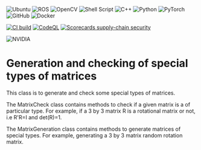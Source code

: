 

![Ubuntu](https://img.shields.io/badge/Ubuntu-E95420?style=for-the-badge&logo=ubuntu&logoColor=white) ![ROS](https://img.shields.io/badge/ros-%230A0FF9.svg?style=for-the-badge&logo=ros&logoColor=white) ![OpenCV](https://img.shields.io/badge/opencv-%23white.svg?style=for-the-badge&logo=opencv&logoColor=white) ![Shell Script](https://img.shields.io/badge/shell_script-%23121011.svg?style=for-the-badge&logo=gnu-bash&logoColor=white) ![C++](https://img.shields.io/badge/c++-%2300599C.svg?style=for-the-badge&logo=c%2B%2B&logoColor=white) ![Python](https://img.shields.io/badge/python-3670A0?style=for-the-badge&logo=python&logoColor=ffdd54) ![PyTorch](https://img.shields.io/badge/PyTorch-%23EE4C2C.svg?style=for-the-badge&logo=PyTorch&logoColor=white) ![GitHub](https://img.shields.io/badge/github-%23121011.svg?style=for-the-badge&logo=github&logoColor=white) ![Docker](https://img.shields.io/badge/docker-2496ED?style=for-the-badge&logo=docker&logoColor=white)

[![CI build](https://github.com/crasta/matrix_generation_checking/actions/workflows/python-app.yml/badge.svg)](https://github.com/crasta/matrix_generation_checking/actions/workflows/python-app.yml) [![CodeQL](https://github.com/ossf/scorecard-action/actions/workflows/codeql-analysis.yml/badge.svg)](https://github.com/ossf/scorecard-action/actions/workflows/codeql-analysis.yml) [![Scorecards supply-chain security](https://github.com/crasta/matrix_generation_checking/actions/workflows/scorecards-analysis.yml/badge.svg)](https://github.com/crasta/matrix_generation_checking/actions/workflows/scorecards-analysis.yml)

![NVIDIA](https://img.shields.io/badge/NVIDIA-GTX1650-76B900?style=for-the-badge&logo=nvidia&logoColor=white)

# Generation and checking of special types of matrices

This class is to generate and check some special types of matrices. 

The MatrixCheck class contains methods to check if a given matrix is a of particular type. For example, if a 3 by 3 matrix R is a rotational matrix or not, i.e R'R=I and det(R)=1.

The MatrixGeneration class contains methods to generate matrices of special types. For example, generating a 3 by 3 matrix random rotation matrix.
